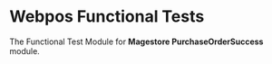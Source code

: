 # Webpos Functional Tests

The Functional Test Module for **Magestore PurchaseOrderSuccess** module.
